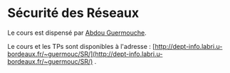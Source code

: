# Sécurité des Réseaux

Le cours est dispensé par [Abdou Guermouche](http://www.labri.fr/perso/guermouc/).

Le cours et les TPs sont disponibles à l'adresse : [http://dept-info.labri.u-bordeaux.fr/~guermouc/SR/](http://dept-info.labri.u-bordeaux.fr/~guermouc/SR/) .
